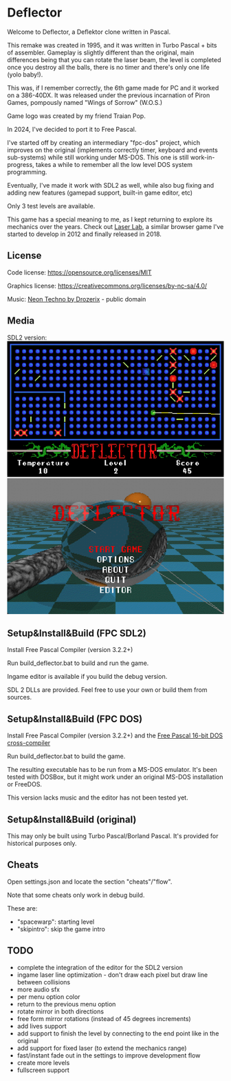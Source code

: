 # Deflector

Welcome to Deflector, a Deflektor clone written in Pascal.

This remake was created in 1995, and it was written in Turbo Pascal + bits of assembler. Gameplay is slightly different than the original, main differences being that you can rotate the laser beam, the level is completed once you destroy all the balls, there is no timer and there's only one life (yolo baby!).

This was, if I remember correctly, the 6th game made for PC and it worked on a 386-40DX. It was released under the previous incarnation of Piron Games, pompously named "Wings of Sorrow" (W.O.S.)

Game logo was created by my friend Traian Pop.

In 2024, I've decided to port it to Free Pascal. 

I've started off by creating an intermediary "fpc-dos" project, which improves on the original (implements correctly timer, keyboard and events sub-systems) while still working under MS-DOS. This one is still work-in-progress, takes a while to remember all the low level DOS system programming.

Eventually, I've made it work with SDL2 as well, while also bug fixing and adding new features (gamepad support, built-in game editor, etc)

Only 3 test levels are available.

This game has a special meaning to me, as I kept returning to explore its mechanics over the years. Check out [Laser Lab](https://www.pirongames.com/laser-lab/), a similar browser game I've started to develop in 2012 and finally released in 2018.

## License

Code license:
https://opensource.org/licenses/MIT

Graphics license:
https://creativecommons.org/licenses/by-nc-sa/4.0/

Music:
[Neon Techno by Drozerix](https://modarchive.org/index.php?request=view_by_moduleid&query=178172) - public domain

## Media

SDL2 version:
![Deflector Gameplay](.media/deflector_game_play.gif "Deflector Game Play")
![Deflector Main Menu](.media/deflector_main_menu.gif "Deflector Main Menu")


## Setup&Install&Build (FPC SDL2)

Install Free Pascal Compiler (version 3.2.2+)

Run build_deflector.bat to build and run the game. 

Ingame editor is available if you build the debug version.

SDL 2 DLLs are provided. Feel free to use your own or build them from sources.


## Setup&Install&Build (FPC DOS)

Install Free Pascal Compiler (version 3.2.2+) and the [Free Pascal 16-bit DOS cross-compiler](https://www.freepascal.org/down/i8086/msdos-canada.var)

Run build_deflector.bat to build the game.

The resulting executable has to be run from a MS-DOS emulator. It's been tested with DOSBox, but it might work under an original MS-DOS installation or FreeDOS.

This version lacks music and the editor has not been tested yet.


## Setup&Install&Build (original)

This may only be built using Turbo Pascal/Borland Pascal. It's provided for historical purposes only.


## Cheats
Open settings.json and locate the section "cheats"/"flow".

Note that some cheats only work in debug build.

These are:
* "spacewarp": starting level
* "skipintro": skip the game intro


## TODO
* complete the integration of the editor for the SDL2 version
* ingame laser line optimization - don't draw each pixel but draw line between collisions
* more audio sfx
* per menu option color
* return to the previous menu option 
* rotate mirror in both directions 
* free form mirror rotations (instead of 45 degrees increments)
* add lives support 
* add support to finish the level by connecting to the end point like in the original
* add support for fixed laser (to extend the mechanics range)
* fast/instant fade out in the settings to improve development flow
* create more levels
* fullscreen support

